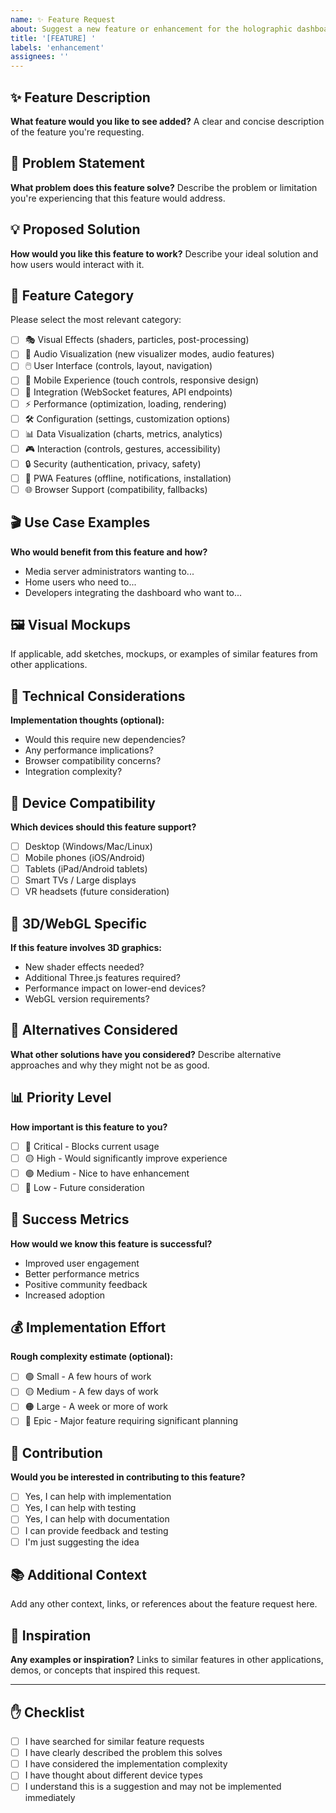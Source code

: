 ```yaml
---
name: ✨ Feature Request
about: Suggest a new feature or enhancement for the holographic dashboard
title: '[FEATURE] '
labels: 'enhancement'
assignees: ''
---
```


## ✨ Feature Description
**What feature would you like to see added?**
A clear and concise description of the feature you're requesting.

## 🎯 Problem Statement
**What problem does this feature solve?**
Describe the problem or limitation you're experiencing that this feature would address.

## 💡 Proposed Solution
**How would you like this feature to work?**
Describe your ideal solution and how users would interact with it.

## 🎨 Feature Category
Please select the most relevant category:
- [ ] 🎭 Visual Effects (shaders, particles, post-processing)
- [ ] 🎵 Audio Visualization (new visualizer modes, audio features)
- [ ] 🖱️ User Interface (controls, layout, navigation)
- [ ] 📱 Mobile Experience (touch controls, responsive design)
- [ ] 🔌 Integration (WebSocket features, API endpoints)
- [ ] ⚡ Performance (optimization, loading, rendering)
- [ ] 🛠️ Configuration (settings, customization options)
- [ ] 📊 Data Visualization (charts, metrics, analytics)
- [ ] 🎮 Interaction (controls, gestures, accessibility)
- [ ] 🔒 Security (authentication, privacy, safety)
- [ ] 📱 PWA Features (offline, notifications, installation)
- [ ] 🌐 Browser Support (compatibility, fallbacks)

## 🎬 Use Case Examples
**Who would benefit from this feature and how?**
- Media server administrators wanting to...
- Home users who need to...
- Developers integrating the dashboard who want to...

## 🖼️ Visual Mockups
If applicable, add sketches, mockups, or examples of similar features from other applications.

## 🔧 Technical Considerations
**Implementation thoughts (optional):**
- Would this require new dependencies?
- Any performance implications?
- Browser compatibility concerns?
- Integration complexity?

## 📱 Device Compatibility
**Which devices should this feature support?**
- [ ] Desktop (Windows/Mac/Linux)
- [ ] Mobile phones (iOS/Android)
- [ ] Tablets (iPad/Android tablets)
- [ ] Smart TVs / Large displays
- [ ] VR headsets (future consideration)

## 🎨 3D/WebGL Specific
**If this feature involves 3D graphics:**
- New shader effects needed?
- Additional Three.js features required?
- Performance impact on lower-end devices?
- WebGL version requirements?

## 🔄 Alternatives Considered
**What other solutions have you considered?**
Describe alternative approaches and why they might not be as good.

## 📊 Priority Level
**How important is this feature to you?**
- [ ] 🔴 Critical - Blocks current usage
- [ ] 🟡 High - Would significantly improve experience  
- [ ] 🟢 Medium - Nice to have enhancement
- [ ] 🔵 Low - Future consideration

## 🎯 Success Metrics
**How would we know this feature is successful?**
- Improved user engagement
- Better performance metrics
- Positive community feedback
- Increased adoption

## 💰 Implementation Effort
**Rough complexity estimate (optional):**
- [ ] 🟢 Small - A few hours of work
- [ ] 🟡 Medium - A few days of work
- [ ] 🟠 Large - A week or more of work
- [ ] 🔴 Epic - Major feature requiring significant planning

## 🤝 Contribution
**Would you be interested in contributing to this feature?**
- [ ] Yes, I can help with implementation
- [ ] Yes, I can help with testing
- [ ] Yes, I can help with documentation
- [ ] I can provide feedback and testing
- [ ] I'm just suggesting the idea

## 📚 Additional Context
Add any other context, links, or references about the feature request here.

## 🎨 Inspiration
**Any examples or inspiration?**
Links to similar features in other applications, demos, or concepts that inspired this request.

---

## ✋ Checklist
- [ ] I have searched for similar feature requests
- [ ] I have clearly described the problem this solves
- [ ] I have considered the implementation complexity
- [ ] I have thought about different device types
- [ ] I understand this is a suggestion and may not be implemented immediately